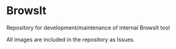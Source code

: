 # BrowsIt
Repository for development/maintenance of internal BrowsIt tool

All images are included in the repository as Issues.
